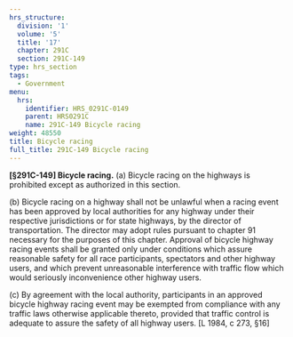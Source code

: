 ```yaml
---
hrs_structure:
  division: '1'
  volume: '5'
  title: '17'
  chapter: 291C
  section: 291C-149
type: hrs_section
tags:
  - Government
menu:
  hrs:
    identifier: HRS_0291C-0149
    parent: HRS0291C
    name: 291C-149 Bicycle racing
weight: 48550
title: Bicycle racing
full_title: 291C-149 Bicycle racing
---
```

**[§291C-149] Bicycle racing.** (a) Bicycle racing on the highways is prohibited except as authorized in this section.

(b) Bicycle racing on a highway shall not be unlawful when a racing event has been approved by local authorities for any highway under their respective jurisdictions or for state highways, by the director of transportation. The director may adopt rules pursuant to chapter 91 necessary for the purposes of this chapter. Approval of bicycle highway racing events shall be granted only under conditions which assure reasonable safety for all race participants, spectators and other highway users, and which prevent unreasonable interference with traffic flow which would seriously inconvenience other highway users.

(c) By agreement with the local authority, participants in an approved bicycle highway racing event may be exempted from compliance with any traffic laws otherwise applicable thereto, provided that traffic control is adequate to assure the safety of all highway users. [L 1984, c 273, §16]
